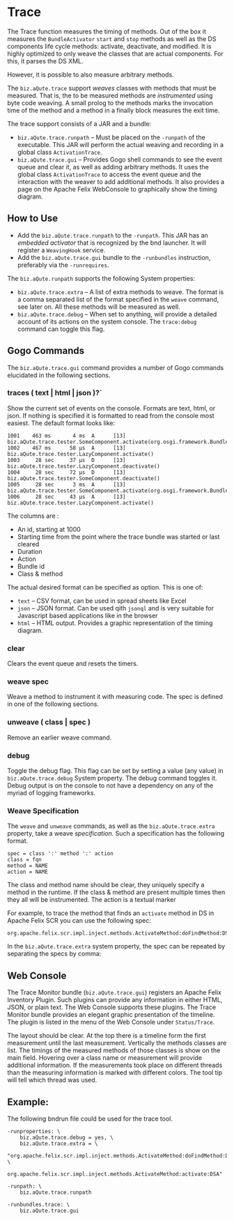 # Trace

The Trace function measures the timing of methods. Out of the box it measures the `BundleActivator` `start` and `stop` methods  as well as the DS components life cycle methods: activate, deactivate, and modified. It is highly optimized to only weave the classes that are actual components. For this, it parses the DS XML. 

However, it is possible to also measure arbitrary methods.

The `biz.aQute.trace` support _weaves_ classes with methods that must be measured. That is, the to be measured methods are _instrumented_ using byte code weaving. A small prolog to the methods marks the invocation time of the method and a method in a finally block measures the exit time. 

The trace support consists of a JAR and a bundle:

* `biz.aQute.trace.runpath` – Must be placed on the `-runpath` of the executable. This JAR will perform the actual weaving and recording in a global class `ActivationTrace`.
* `biz.aQute.trace.gui` – Provides Gogo shell commands to see the event queue and clear it, as well as adding arbitrary methods. It uses the global class `ActivationTrace` to access the event queue and the interaction with the weaver to add additional methods. It also provides a page on the Apache Felix WebConsole to graphically show the timing diagram.


## How to Use

* Add the `biz.aQute.trace.runpath` to the `-runpath`. This JAR has an _embedded activator_ that is recognized by the bnd launcher. It will register a `WeavingHook` service. 
* Add the `biz.aQute.trace.gui` bundle to the `-runbundles` instruction, preferably via the `-runrequires`.

The `biz.aQute.runpath` supports the following System properties:

* `biz.aQute.trace.extra` – A list of extra methods to weave. The format is a comma separated list of the format specified in the `weave` command, see later on. All these methods will be measured as well. 
* `biz.aQute.trace.debug` – When set to anything, will provide a detailed account of its actions on the system console. The `trace:debug` command can toggle this flag.

## Gogo Commands

The `biz.aQute.trace.gui` command provides a number of Gogo commands elucidated in the following sections.

### traces ( text | html | json )?`

Show the current set of events on the console. Formats are text, html, or json. If nothing is specified it is formatted to read from the console most easiest. The default format looks like:

    1001    463 ms       4 ms  A      [13] biz.aQute.trace.tester.SomeComponent.activate(org.osgi.framework.BundleContext)
    1002    467 ms      58 µs  A      [13] biz.aQute.trace.tester.LazyComponent.activate()
    1003     28 sec     37 µs  D      [13] biz.aQute.trace.tester.LazyComponent.deactivate()
    1004     28 sec     72 µs  D      [13] biz.aQute.trace.tester.SomeComponent.deactivate()
    1005     28 sec      3 ms  A      [13] biz.aQute.trace.tester.SomeComponent.activate(org.osgi.framework.BundleContext)
    1006     28 sec     43 µs  A      [13] biz.aQute.trace.tester.LazyComponent.activate()
    
The columns are :

* An id, starting at 1000
* Starting time from the point where the trace bundle was started or last cleared
* Duration
* Action
* Bundle id
* Class & method

The actual desired format can be specified as option. This is one of:

* `text` – CSV format, can be used in spread sheets like Excel
* `json` – JSON format. Can be used qith `jsonql` and is very suitable for Javascript based applications like in the browser
* `html` – HTML output. Provides a graphic representation of the timing diagram.

### clear

Clears the event queue and resets the timers.

### weave spec

Weave a method to instrument it with measuring code. The spec is defined in one of the following sections.
 
### unweave ( class | spec )

Remove an earlier weave command.

### debug

Toggle the debug flag. This flag can be set by setting a value (any value) in `biz.aQute.trace.debug` System property. The debug command toggles it. Debug output is on the console to not have a dependency on any of the myriad of logging frameworks. 

### Weave Specification

The `weave` and `unweave` commands, as well as the `biz.aQute.trace.extra` property, take a weave _specification_. Such a specification has the following format.

    spec = class ':' method ':' action
    class = fqn
    method = NAME
    action = NAME

The class and method name should be clear, they uniquely specify a method in the runtime. If the class & method are present multiple times then they all will be instrumented. The action is a textual marker 

For example, to trace the method that finds an `activate` method in DS in Apache Felix SCR you can use the following spec:

    org.apache.felix.scr.impl.inject.methods.ActivateMethod:doFindMethod:DS
    
In the `biz.aQute.trace.extra` system property, the spec can be repeated by separating the specs by comma:

## Web Console

The Trace Monitor bundle (`biz.aQute.trace.gui`) registers an Apache Felix Inventory Plugin. Such plugins can provide any information in either HTML, JSON, or plain text. The Web Console supports these plugins. The Trace Monitor bundle provides an elegant graphic presentation of the timeline. The plugin is listed in the menu of the Web Console under `Status/Trace`.

The layout should be clear. At the top there is a timeline form the first measurement until the last measurement. Vertically the methods classes are list. The timings of the measured methods of those classes is show on the main field. Hovering over a class name or measurement will provide additional information. If the measurements took place on different threads than the measuring information is marked with different colors. The tool tip will tell which thread was used.

## Example:

The following bndrun file could be used for the trace tool.

    -runproperties: \
        biz.aQute.trace.debug = yes, \
        biz.aQute.trace.extra = \
            "org.apache.felix.scr.impl.inject.methods.ActivateMethod:doFindMethod:DSF, \
            org.apache.felix.scr.impl.inject.methods.ActivateMethod:activate:DSA"
        
    -runpath: \
        biz.aQute.trace.runpath
    
    -runbundles.trace: \
        biz.aQute.trace.gui

